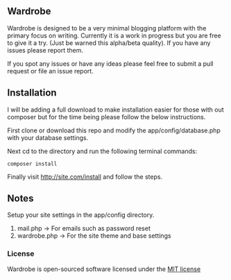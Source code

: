 ## Wardrobe

Wardrobe is designed to be a very minimal blogging platform with the primary focus on writing. Currently it is a work in progress but you are free to give it a try. (Just be warned this alpha/beta quality). If you have any issues please report them.

If you spot any issues or have any ideas please feel free to submit a pull request or file an issue report.

## Installation

I will be adding a full download to make installation easier for those with out composer but for the time being please follow the below instructions.

First clone or download this repo and modify the app/config/database.php with your database settings.

Next cd to the directory and run the following terminal commands:

    composer install

Finally visit http://site.com/install and follow the steps.

## Notes

Setup your site settings in the app/config directory.

1. mail.php -> For emails such as password reset
2. wardrobe.php -> For the site theme and base settings

### License

Wardrobe is open-sourced software licensed under the [MIT license](http://opensource.org/licenses/MIT)
